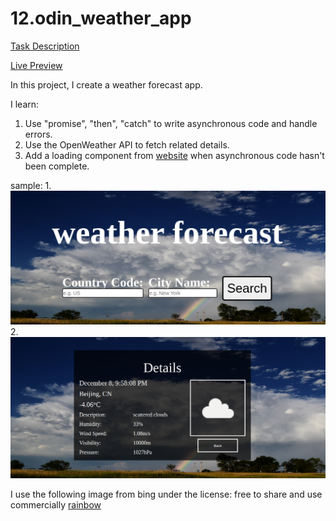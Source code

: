 # 12.odin_weather_app

[Task Description](https://www.theodinproject.com/lessons/node-path-javascript-weather-app)

[Live Preview](https://maxim55069633.github.io/12.odin_weather_app/)

In this project, I create a weather forecast app. 

I learn:
1. Use "promise", "then", "catch" to write asynchronous code and handle errors.
2. Use the OpenWeather API to fetch related details.
3. Add a loading component from [website](https://loading.io/) when asynchronous code hasn't been complete.

sample:
1. 
![sample_1](./images/sample_1.png)
2. 
![sample_2](./images/sample_2.png)

I use the following image from bing under the license: free to share and use commercially
[rainbow](https://cn.bing.com/images/search?view=detailV2&ccid=1dDrK1O6&id=6CD5530C94002145F179DC996ECDD5E7BD7E9E09&thid=OIP.1dDrK1O6gAC-YyZUCGNrEgHaE8&mediaurl=https%3a%2f%2fcoclouds.com%2fwp-content%2fuploads%2f2011%2f07%2fmammatus-clouds-with-rainbow-2011-07-21.jpg&exph=1728&expw=2592&q=rainbow&simid=608037803219174082&FORM=IRPRST&ck=9CF23653218CF6665AF401BACC268653&selectedIndex=3&qft=+filterui%3alicense-L2_L3_L4&ajaxhist=0&ajaxserp=0)
